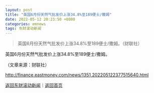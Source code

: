 ```yaml
---
layout: post
title: "英国6月份天然气批发价上涨34.8%至189便士/撒姆"
date: 2022-05-12 20:23:50 +0800
categories: emnews
tags: 东财滚动新闻
---
```

> 英国6月份天然气批发价上涨34.8%至189便士/撒姆。（财联社）

<p>英国6月份天然气批发价上涨34.8%至189便士/撒姆。</p><p class="em_media">（文章来源：财联社）</p>

<http://finance.eastmoney.com/news/1351,202205122377515640.html>

[返回东财滚动新闻](//finews.withounder.com/emnews/)｜[返回首页](//finews.withounder.com/)